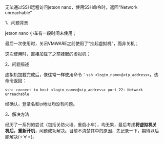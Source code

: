 无法通过SSH远程访问jetson nano，使用SSH命令时，返回“Network unreachable”

1、问题背景

jetson nano 小车有一段时间未使用；

最后一次使用时，关闭VMWARE之前使用了“挂起虚拟机”，而非关机；

这次使用时，直接加载了之前挂起的虚拟机；

2、问题描述

虚拟机加载完成后，像往常一样使用命令：`ssh <login_name>@<ip_address>`，该命令返回：

`ssh: connect to host <login_name>@<ip_address> port 22: Network unreachable`

经确认，登录名和ip地址均没有问题。

3、解决方法

经历了一系列的尝试（包括关防火墙、重启小车），均无果，最后考虑**将虚拟机关机后，重新开机**，问题成功解决。目前不清楚其中的原因，先记录一下，期待以后能解决(✧∀✧)。
